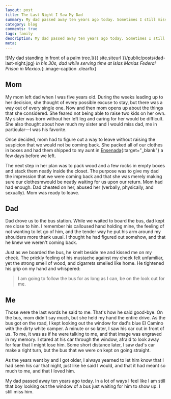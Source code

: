 ```yaml
---
layout: post
title: The Last Night I Saw My Dad
summary: My dad passed away ten years ago today. Sometimes I still miss him. I was five when mom left him. This is what I remember.
category: blog
comments: true
tags: family
description: My dad passed away ten years ago today. Sometimes I still miss him.
meta:
---
```


![My dad standing in front of a palm tree.]({{ site.siteurl }}/public/posts/dad-last-night.jpg)
*In his 30s, dad while serving time at Islas Marias Federal Prison in Mexico.*{:.image-caption .clearfix}

## Mom

My mom left dad when I was five years old. During the weeks leading up to her decision, she thought of every possible excuse to stay, but there was a way out of every single one. Now and then mom opens up about the things that she considered. She feared not being able to raise two kids on her own. My sister was born without her left leg and caring for her would be difficult. She also thought about how much my sister and I would miss dad, me in particular—I was his favorite.

Once decided, mom had to figure out a way to leave without raising the suspicion that we would not be coming back. She packed all of our clothes in boxes and had them shipped to my aunt in [Ensenada](https://youtu.be/THHOTWBs8ZQ "The colonia where I grew up"){:target="_blank"} a few days before we left.

The next step in her plan was to pack wood and a few rocks in empty boxes and stack them neatly inside the closet. The purpose was to give my dad the impression that we were coming back and that she was merely making sure our clothesmwould be neatly waiting for us upon our return. Mom had had enough. Dad cheated on her, abused her (verbally, physically, and sexually). Mom was ready to leave.

## Dad

Dad drove us to the bus station. While we waited to board the bus, dad kept me close to him. I remember his calloused hand holding mine, the feeling of not wanting to let go of him, and the tender way he put his arm around my shoulders more thank usual. I thought he had figured out somehow, and that he knew we weren't coming back.

Just as we boarded the bus, he knelt beside me and kissed me on my cheek. The prickly feeling of his mustache against my cheek felt unfamiliar, yet the strong smell of wood, and cigarrets smelled like home. He tightened his grip on my hand and whispered:

>I am going to follow the bus for as long as I can, be on the look out for me.

## Me

Those were the last words he said to me. That's how he said good-bye. On the bus, mom didn't say much, but she held my hand the entire drive. As the bus got on the road, I kept looking out the window for dad's blue El Camino with the dirty white camper. A minute or so later, I saw his car cut in front of us. To me, it was as if he were talking to me, and that image was engraved in my memory. I stared at his car through the window, afraid to look away for fear that I might lose him. Some short distance later, I saw dad's car make a right turn, but the bus that we were on kept on going straight.

As the years went by and I got older, I always yearned to let him know that I had seen his car that night, just like he said I would, and that it had meant so much to me, and that I loved him.

My dad passed away ten years ago today. In a lot of ways I feel like I am still that boy looking out the window of a bus just waiting for him to show up. I still miss him.
